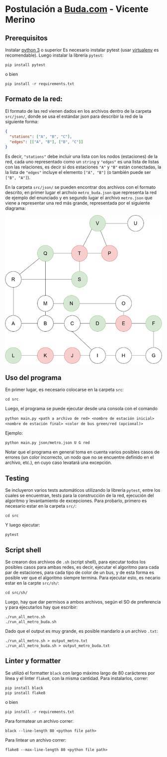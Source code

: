 # Postulación a [Buda.com](https://www.buda.com/chile) - Vicente Merino

## Prerequisitos

Instalar [python 3](https://www.python.org/downloads/) o superior
Es necesario instalar pytest (usar [virtualenv](https://virtualenv.pypa.io/en/latest/) es recomendable). Luego instalar la librería `pytest`:

```
pip install pytest
```

o bien

```
pip install -r requirements.txt
```

## Formato de la red:

El formato de las red vienen dados en los archivos dentro de la carpeta `src/json/`, donde se usa el estándar json para describir la red de la siguiente forma:

```json
{
  "stations": ["A", "B", "C"],
  "edges": [["A", "B"], ["B", "C"]]
}
```

Es decir, `"stations"` debe incluir una lista con los nodos (estaciones) de la red, cada uno representado como un `string` y `"edges"` es una lista de listas con las relaciones, es decir si dos estaciones `"A"` y `"B"` están conectadas, la la lista de `"edges"` incluye el elemento `["A", "B"]` (o también puede ser `["B", "A"]`).

En la carpeta `src/json/` se pueden encontrar dos archivos con el formato descrito, en primer lugar el archvio `metro_buda.json` que representa la red de ejemplo del enunciado y en segundo lugar el archivo `metro.json` que viene a representar una red más grande, representada por el siguiente diagrama:

![Metro Complejo](images/metro.png)

## Uso del programa

En primer lugar, es necesario colocarse en la carpeta `src`:

```
cd src
```

Luego, el programa se puede ejecutar desde una consola con el comando

```python main.py <path a archivo de red> <nombre de estación inicial> <nombre de estación final> <color de bus green/red (opcional)>```

Ejemplo:

```
python main.py json/metro.json U G red
```

Notar que el programa en general toma en cuenta varios posibles casos de errores (un color incorrecto, un nodo que no se encuentre definido en el archivo, etc.), en cuyo caso levatará una excepción.

## Testing

Se incluyeron varios tests automáticos utilizando la librería `pytest`, entre los cuales se encuentran, tests para la construcción de la red, ejecución del algoritmo y levantamiento de excepciones. Para probarlo, primero es necesario estar en la carpeta `src/`:

```
cd src
```

Y luego ejecutar:

```
pytest
```

## Script shell

Se crearon dos archivos de `.sh` (script shell), para ejecutar todos los posibles casos para ambas redes, es decir, ejecutar el algoritmo para cada par de estaciones, para cada tipo de color de un bus, y de esta forma es posible ver que el algoritmo siempre termina. Para ejecutar esto, es necario estar en la carpte `src/sh/`:

```
cd src/sh/
```

Luego, hay que dar permisos a ambos archivos, según el SO de preferencia y para ejecutarlos hay que escribir:

```
./run_all_metro.sh
./run_all_metro_buda.sh
```

Dado que  el output es muy grande, es posible mandarlo a un archivo `.txt`:

```
./run_all_metro.sh > output_metro.txt
./run_all_metro_buda.sh > output_metro_buda.txt
```

## Linter y formatter

Se utilizó el formatter `black` con largo máximo largo de 80 carácteres por línea y el linter `flake8`, con la misma cantidad. Para instalarlos, correr:

```
pip install black
pip install flake8
```

o bien

```
pip install -r requirements.txt
```

Para formatear un archivo correr:

```
black --line-length 80 <python file path>
```

Para lintear un archivo correr:

```
flake8 --max-line-length 80 <python file path>
```
